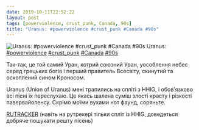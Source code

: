 ```yaml
---
date: 2019-10-11T22:52:22
layout: post
tags: [powerviolence, crust_punk, Canada, 90s]
title: "Uranus: #powerviolence #crust_punk #Canada #90s"
---
```

![Uranus: #powerviolence #crust_punk #Canada #90s](/assets/photos/photo_763@11-10-2019_22-52-22.jpg)
Uranus: [#powerviolence](/tags/#powerviolence) [#crust_punk](/tags/#crust_punk) [#Canada](/tags/#Canada) [#90s](/tags/#90s)

Так-так, це той самий Уран, котрий союзний Уран, уособлення небес серед грецьких богів і перший правитель Всесвіту, скинутий та оскоплений сином Кроносом.

Uranus (Union of Uranus) мені трапились на спліті з HHIG, і обов&#39;язково всі пісні їх переслухаю. Це якась шалена суміш злості красту і різкості павервайоленсу. Скрімо моїми вухами нот фаунд, соряньте.

[RUTRACKER](https://rutracker.org/forum/viewtopic.php?t=2823626) (навіть на рутрекері тільки спліт із HHIG, доведеться добряче пошукати решту пісень)